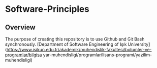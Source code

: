 # Software-Principles
## Overview
The purpose of creating this repository is to use Github and Git Bash synchronously.
[Department of Software Engineering of Işık University]
(https://www.isikun.edu.tr/akademik/muhendislik-fakultesi/bolumler-ve-programlar/bilgisa
yar-muhendisligi/programlar/lisans-programi/yazilim-muhendisligi)
